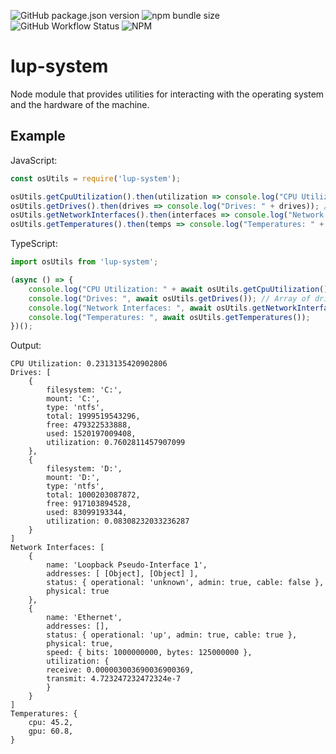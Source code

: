 ![GitHub package.json version](https://img.shields.io/github/package-json/v/LupCode/node-lup-system)
![npm bundle size](https://img.shields.io/bundlephobia/min/lup-system)
![GitHub Workflow Status](https://img.shields.io/github/workflow/status/LupCode/node-lup-system/On%20Push)
![NPM](https://img.shields.io/npm/l/lup-system)

# lup-system
Node module that provides utilities for interacting with the operating system and the hardware of the machine. 

## Example

JavaScript:
```javascript
const osUtils = require('lup-system');

osUtils.getCpuUtilization().then(utilization => console.log("CPU Utilization: " + utilization));
osUtils.getDrives().then(drives => console.log("Drives: " + drives)); // Array of drive objects
osUtils.getNetworkInterfaces().then(interfaces => console.log("Network Interfaces: " + interfaces));
osUtils.getTemperatures().then(temps => console.log("Temperatures: " + temps));
```

TypeScript:
```typescript
import osUtils from 'lup-system';

(async () => {
    console.log("CPU Utilization: " + await osUtils.getCpuUtilization());
    console.log("Drives: ", await osUtils.getDrives()); // Array of drive objects
    console.log("Network Interfaces: ", await osUtils.getNetworkInterfaces());
    console.log("Temperatures: ", await osUtils.getTemperatures());
})();
```

Output:
```
CPU Utilization: 0.2313135420902806
Drives: [
    {
        filesystem: 'C:',
        mount: 'C:',
        type: 'ntfs',
        total: 1999519543296,
        free: 479322533888,
        used: 1520197009408,
        utilization: 0.7602811457907099
    },
    {
        filesystem: 'D:',
        mount: 'D:',
        type: 'ntfs',
        total: 1000203087872,
        free: 917103894528,
        used: 83099193344,
        utilization: 0.08308232033236287
    }
]
Network Interfaces: [
    {
        name: 'Loopback Pseudo-Interface 1',
        addresses: [ [Object], [Object] ],
        status: { operational: 'unknown', admin: true, cable: false },
        physical: true
    },
    {
        name: 'Ethernet',
        addresses: [],
        status: { operational: 'up', admin: true, cable: true },
        physical: true,
        speed: { bits: 1000000000, bytes: 125000000 },
        utilization: {
        receive: 0.000003003690036900369,
        transmit: 4.723247232472324e-7
        }
    }
]
Temperatures: {
    cpu: 45.2,
    gpu: 60.8,
}
```